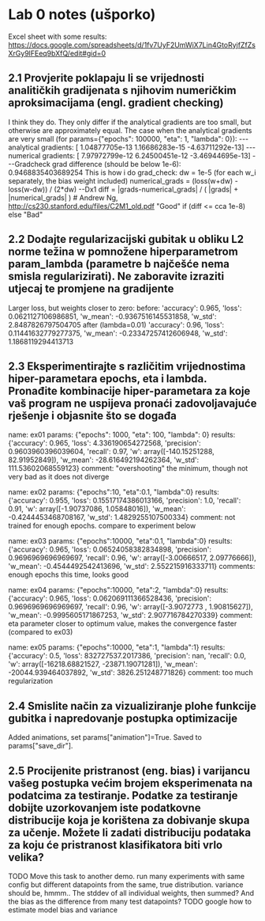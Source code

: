 # Lab 0 notes (ušporko)

Excel sheet with some results:
<https://docs.google.com/spreadsheets/d/1fv7UyF2UmWiX7Lin4GtoRyjfZfZsXrGy9lFEeq9bXfQ/edit#gid=0>

## 2.1 Provjerite poklapaju li se vrijednosti analitičkih gradijenata s njihovim numeričkim aproksimacijama (engl. gradient checking)

I think they do. They only differ if the analytical gradients are too small, but otherwise are approximately equal.
The case when the analytical gradients are very small (for params={"epochs": 100000, "eta": 1, "lambda": 0}):
---analytical gradients: [ 1.04877705e-13  1.16686283e-15 -4.63711292e-13]
---numerical gradients: [ 7.97972799e-12  6.24500451e-12 -3.46944695e-13]
---Gradcheck grad difference (should be below 1e-6): 0.9468835403689254
This is how i do grad_check:
dw = 1e-5 (for each w_i separately, the bias weight included)
numerical_grads = (loss(w+dw) - loss(w-dw)) / (2*dw) --Dx1
diff = |grads-numerical_grads| / ( |grads| + |numerical_grads| )  # Andrew Ng, <http://cs230.stanford.edu/files/C2M1_old.pdf>
"Good" if (diff <= cca 1e-8) else "Bad"

## 2.2 Dodajte regularizacijski gubitak u obliku L2 norme težina w pomnožene hiperparametrom param_lambda (parametre b  najčešće nema smisla regularizirati). Ne zaboravite izraziti utjecaj te promjene na gradijente

 Larger loss, but weights closer to zero:
before:
 'accuracy': 0.965,
 'loss': 0.0621127106986851,
 'w_mean': -0.9367516145531858,
 'w_std': 2.8487826797504705
after (lambda=0.01)
 'accuracy': 0.96,
 'loss': 0.11441632779277375,
 'w_mean': -0.23347257412606948,
 'w_std': 1.1868119294413713

## 2.3 Eksperimentirajte s različitim vrijednostima hiper-parametara epochs, eta i lambda. Pronađite kombinacije  hiper-parametara za koje vaš program ne uspijeva pronaći zadovoljavajuće rješenje i objasnite što se događa

name: ex01
params:
    {"epochs": 1000, "eta": 100, "lambda": 0}
results:
{'accuracy': 0.965,
 'loss': 4.336190654272568,
 'precision': 0.9603960396039604,
 'recall': 0.97,
 'w': array([-140.15251288,   82.91952849]),
 'w_mean': -28.616492194262364,
 'w_std': 111.53602068559123}
comment: "overshooting" the minimum, though not very bad as it does not diverge

name: ex02
params:
    {"epochs":10, "eta":0.1, "lambda":0}
results:
{'accuracy': 0.955,
 'loss': 0.15517174386013166,
 'precision': 1.0,
 'recall': 0.91,
 'w': array([-1.90737086,  1.05848016]),
 'w_mean': -0.4244453468708167,
 'w_std': 1.4829255107500334}
comment: not trained for enough epochs. compare to experiment below

name: ex03
params:
    {"epochs":10000, "eta":0.1, "lambda":0}
results:
{'accuracy': 0.965,
 'loss': 0.06524058382834898,
 'precision': 0.9696969696969697,
 'recall': 0.96,
 'w': array([-3.00666517,  2.09776666]),
 'w_mean': -0.4544492542413696,
 'w_std': 2.552215916333711}
comments: enough epochs this time, looks good

name: ex04
params:
    {"epochs":10000, "eta":2, "lambda":0}
results:
{'accuracy': 0.965,
 'loss': 0.062069111366528436,
 'precision': 0.9696969696969697,
 'recall': 0.96,
 'w': array([-3.9072773 ,  1.90815627]),
 'w_mean': -0.9995605171867253,
 'w_std': 2.907716784270339}
comment: eta parameter closer to optimum value, makes the convergence faster (compared to ex03)

name: ex05
params:
    {"epochs":10000, "eta":1, "lambda":1}
results:
{'accuracy': 0.5,
 'loss': 832727537.2017386,
 'precision': nan,
 'recall': 0.0,
 'w': array([-16218.68821527, -23871.19071281]),
 'w_mean': -20044.939464037892,
 'w_std': 3826.251248771826}
comment: too much regularization

## 2.4 Smislite način za vizualiziranje plohe funkcije gubitka i napredovanje postupka optimizacije

Added animations, set params["animation"]=True. Saved to params["save_dir"].

## 2.5 Procijenite pristranost (eng. bias) i varijancu vašeg postupka većim brojem eksperimenata na podatcima za  testiranje. Podatke za testiranje dobijte uzorkovanjem iste podatkovne distribucije koja je korištena za dobivanje  skupa za učenje. Možete li zadati distribuciju podataka za koju će pristranost klasifikatora biti vrlo velika?

 TODO
Move this task to another demo.
run many experiments with same config but different datapoints from the same, true distribution. variance should
be, hmmm.. The stddev of all individual weights, then summed? And the bias as the difference from many test datapoints?
TODO google how to estimate model bias and variance
